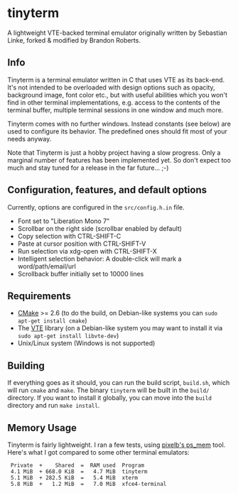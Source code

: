 tinyterm
========

A lightweight VTE-backed terminal emulator originally written by
Sebastian Linke, forked & modified by Brandon Roberts.

## Info

Tinyterm is a terminal emulator written in C that uses VTE as its
back-end. It's not intended to be overloaded with design options such
as opacity, background image, font color etc., but with useful abilities
which you won't find in other terminal implementations, e.g. access to
the contents of the terminal buffer, multiple terminal sessions in one
window and much more.

Tinyterm comes with no further windows. Instead constants (see below)
are used to configure its behavior. The predefined ones should fit most
of your needs anyway.

Note that Tinyterm is just a hobby project having a slow progress. Only
a marginal number of features has been implemented yet. So don't expect
too much and stay tuned for a release in the far future... ;-)

## Configuration, features, and default options

Currently, options are configured in the `src/config.h.in` file.

- Font set to "Liberation Mono 7"
- Scrollbar on the right side (scrollbar enabled by default)
- Copy selection with CTRL-SHIFT-C
- Paste at cursor position with CTRL-SHIFT-V
- Run selection via xdg-open with CTRL-SHIFT-X
- Intelligent selection behavior: A double-click will mark a word/path/email/url
- Scrollback buffer initially set to 10000 lines

## Requirements

- [CMake](http://www.cmake.org/) >= 2.6 (to do the build, on Debian-like systems you can `sudo apt-get install cmake`)
- The [VTE](http://library.gnome.org/devel/vte/) library (on a Debian-like system you may want to install it via `sudo apt-get install libvte-dev`)
- Unix/Linux system (Windows is not supported)

## Building

If everything goes as it should, you can run the build script,
`build.sh`, which will run `cmake` and `make`. The binary `tinyterm`
will be built in the `build/` directory. If you want to install it
globally, you can move into the `build` directory and run `make
install`.

## Memory Usage

Tinyterm is fairly lightweight. I ran a few tests, using
[pixelb's ps_mem](https://github.com/pixelb/ps_mem) tool. Here's what I
got compared to some other terminal emulators:

     Private  +    Shared  =  RAM used  Program
     4.1 MiB  + 668.0 KiB  =   4.7 MiB  tinyterm
     5.1 MiB  + 282.5 KiB  =   5.4 MiB  xterm
     5.8 MiB  +   1.2 MiB  =   7.0 MiB  xfce4-terminal
